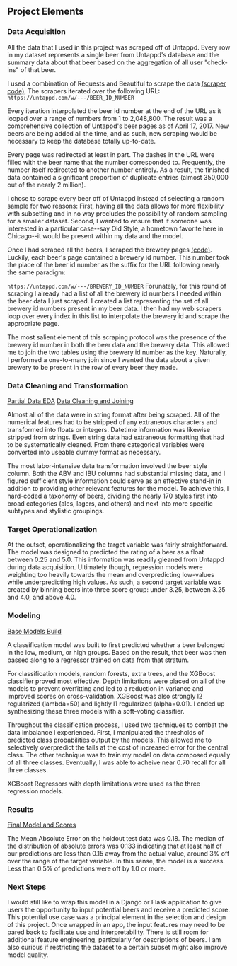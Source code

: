 ## Project Elements
### Data Acquisition
All the data that I used in this project was scraped off of Untappd. Every row in my dataset represents a single beer from Untappd's database and the summary data about that beer based on the aggregation of all user "check-ins" of that beer.

I used a combination of Requests and Beautiful to scrape the data [(scraper code)](https://github.com/spencer-zepelin/beer_machine/blob/master/untappd_scraper0.py). The scrapers iterated over the following URL:
```https://untappd.com/w/---/BEER_ID_NUMBER```

Every iteration interpolated the beer id number at the end of the URL as it looped over a range of numbers from 1 to 2,048,800. The result was a comprehensive collection of Untappd's beer pages as of April 17, 2017. New beers are being added all the time, and as such, new scraping would be necessary to keep the database totally up-to-date. 

Every page was redirected at least in part. The dashes in the URL were filled with the beer name that the number corresponded to. Frequently, the number itself redirected to another number entirely. As a result, the finished data contained a significant proportion of duplicate entries (almost 350,000 out of the nearly 2 million).

I chose to scrape every beer off of Untappd instead of selecting a random sample for two reasons: First, having all the data allows for more flexibility with subsetting and in no way precludes the possibility of random sampling for a smaller dataset. Second, I wanted to ensure that if someone was interested in a particular case--say Old Style, a hometown favorite here in Chicago--it would be present within my data and the model.

Once I had scraped all the beers, I scraped the brewery pages [(code)](https://github.com/spencer-zepelin/beer_machine/blob/master/untappd_brewery_scraper.py). Luckily, each beer's page contained a brewery id number. This number took the place of the beer id number as the suffix for the URL following nearly the same paradigm:

```https://untappd.com/w/---/BREWERY_ID_NUMBER```
Forunately, for this round of scraping I already had a list of all the brewery id numbers I needed within the beer data I just scraped. I created a list representing the set of all brewery id numbers present in my beer data. I then had my web scrapers loop over every index in this list to interpolate the brewery id and scrape the appropriate page.

The most salient element of this scraping protocol was the presence of the brewery id number in both the beer data and the brewery data. This allowed me to join the two tables using the brewery id number as the key. Naturally, I performed a one-to-many join since I wanted the data about a given brewery to be present in the row of every beer they made. 

### Data Cleaning and Transformation 
[Partial Data EDA](https://github.com/spencer-zepelin/beer_machine/blob/master/SZ-Capstone-Pt-2-Notebook.ipynb) [Data Cleaning and Joining](https://github.com/spencer-zepelin/beer_machine/blob/master/all_data_clean_n_join.ipynb)

Almost all of the data were in string format after being scraped. All of the numerical features had to be stripped of any extraneous characters and transformed into floats or integers. Datetime information was likewise stripped from strings. Even string data had extraneous formatting that had to be systematically cleaned. From there categorical variables were converted into useable dummy format as necessary. 

The most labor-intensive data transformation involved the beer style column. Both the ABV and IBU columns had substantial missing data, and I figured sufficient style information could serve as an effective stand-in in addition to providing other relevant features for the model. To achieve this, I hard-coded a taxonomy of beers, dividing the nearly 170 styles first into broad categories (ales, lagers, and others) and next into more specific subtypes and stylistic groupings.

### Target Operationalization 
At the outset, operationalizing the target variable was fairly straightforward. The model was designed to predicted the rating of a beer as a float between 0.25 and 5.0. This information was readily gleaned from Untappd during data acquisition. Ultimately though, regression models were weighting too heavily towards the mean and overpredicting low-values while underpredicting high values. As such, a second target variable was created by binning beers into three score group: under 3.25, between 3.25 and 4.0, and above 4.0. 

### Modeling
[Base Models Build](https://github.com/spencer-zepelin/beer_machine/blob/master/Modeling.ipynb)

A classification model was built to first predicted whether a beer belonged in the low, medium, or high groups. Based on the result, that beer was then passed along to a regressor trained on data from that stratum. 

For classification models, random forests, extra trees, and the XGBoost classifier proved most effective. Depth limitations were placed on all of the models to prevent overfitting and led to a reduction in variance and improved scores on cross-validation. XGBoost was also strongly l2 regularized (lambda=50) and lightly l1 regularized (alpha=0.01). I ended up synthesizing these three models with a soft-voting classifier. 

Throughout the classification process, I used two techniques to combat the data imbalance I experienced. First, I manipulated the thresholds of predicted class probabilities output by the models. This allowed me to selectively overpredict the tails at the cost of increased error for the central class. The other technique was to train my model on data composed equally of all three classes. Eventually, I was able to acheive near 0.70 recall for all three classes.

XGBoost Regressors with depth limitations were used as the three regression models. 

### Results
[Final Model and Scores](https://github.com/spencer-zepelin/beer_machine/blob/master/final_model.ipynb)

The Mean Absolute Error on the holdout test data was 0.18. The median of the distribution of absolute errors was 0.133 indicating that at least half of our predictions are less than 0.15 away from the actual value, around 3% off over the range of the target variable. In this sense, the model is a success. Less than 0.5% of predictions were off by 1.0 or more.

### Next Steps
I would still like to wrap this model in a Django or Flask application to give users the opportunity to input potential beers and receive a predicted score. This potential use case was a principal element in the selection and design of this project. Once wrapped in an app, the input features may need to be pared back to facilitate use and interpretability. There is still room for additional feature engineering, particularly for descriptions of beers. I am also curious if restricting the dataset to a certain subset might also improve model quality.
